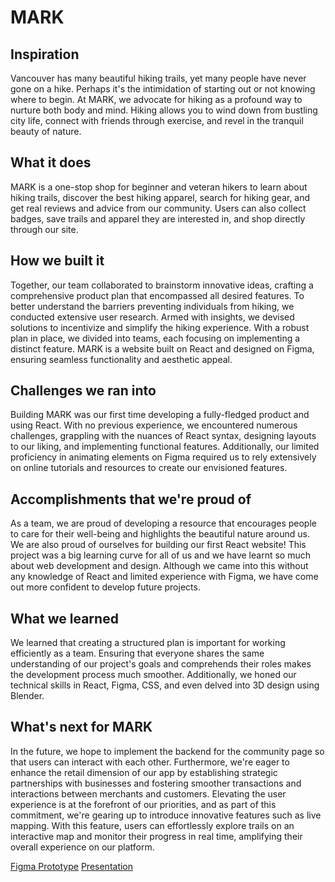 # MARK 

## Inspiration
Vancouver has many beautiful hiking trails, yet many people have never gone on a hike. Perhaps it's the intimidation of starting out or not knowing where to begin. At MARK, we advocate for hiking as a profound way to nurture both body and mind. Hiking allows you to wind down from bustling city life, connect with friends through exercise, and revel in the tranquil beauty of nature.

## What it does
MARK is a one-stop shop for beginner and veteran hikers to learn about hiking trails, discover the best hiking apparel, search for hiking gear, and get real reviews and advice from our community. Users can also collect badges, save trails and apparel they are interested in, and shop directly through our site.

## How we built it
Together, our team collaborated to brainstorm innovative ideas, crafting a comprehensive product plan that encompassed all desired features. To better understand the barriers preventing individuals from hiking, we conducted extensive user research. Armed with insights, we devised solutions to incentivize and simplify the hiking experience. With a robust plan in place, we divided into teams, each focusing on implementing a distinct feature. MARK is a website built on React and designed on Figma, ensuring seamless functionality and aesthetic appeal.

## Challenges we ran into
Building MARK was our first time developing a fully-fledged product and using React. With no previous experience, we encountered numerous challenges, grappling with the nuances of React syntax, designing layouts to our liking, and implementing functional features. Additionally, our limited proficiency in animating elements on Figma required us to rely extensively on online tutorials and resources to create our envisioned features.

## Accomplishments that we're proud of
As a team, we are proud of developing a resource that encourages people to care for their well-being and highlights the beautiful nature around us. We are also proud of ourselves for building our first React website! This project was a big learning curve for all of us and we have learnt so much about web development and design. Although we came into this without any knowledge of React and limited experience with Figma, we have come out more confident to develop future projects.

## What we learned
We learned that creating a structured plan is important for working efficiently as a team. Ensuring that everyone shares the same understanding of our project's goals and comprehends their roles makes the development process much smoother. Additionally, we honed our technical skills in React, Figma, CSS, and even delved into 3D design using Blender.

## What's next for MARK
In the future, we hope to implement the backend for the community page so that users can interact with each other. Furthermore, we're eager to enhance the retail dimension of our app by establishing strategic partnerships with businesses and fostering smoother transactions and interactions between merchants and customers. Elevating the user experience is at the forefront of our priorities, and as part of this commitment, we're gearing up to introduce innovative features such as live mapping. With this feature, users can effortlessly explore trails on an interactive map and monitor their progress in real time, amplifying their overall experience on our platform.

[Figma Prototype](https://www.figma.com/proto/EW4nfMOWcJZaIoaNlwn0Zh/YouCode?page-id=0%3A1&type=design&node-id=27-141&viewport=242%2C446%2C0.14&t=x2Fw7JRJ6JonfVQ5-1&scaling=scale-down&starting-point-node-id=27%3A141&show-proto-sidebar=1&mode=design)
[Presentation](https://www.canva.com/design/DAGBsyY3zK0/Z3L9kBkdudWpNQT11dk1SA/view?utm_content=DAGBsyY3zK0&utm_campaign=designshare&utm_medium=link&utm_source=editor)
